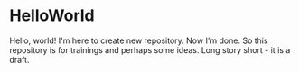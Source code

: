 HelloWorld
==========

Hello, world!
I'm here to create new repository. Now I'm done. 
So this repository is for trainings and perhaps some ideas.
Long story short - it is a draft.
